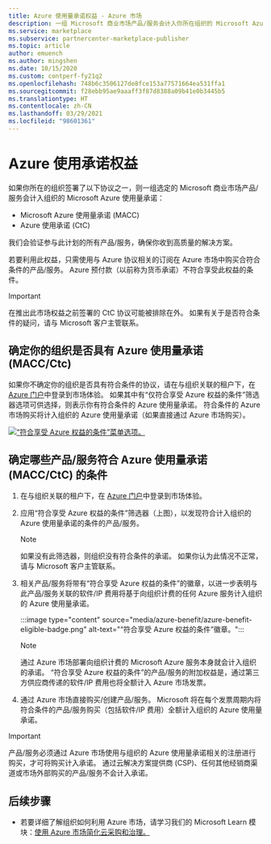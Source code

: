```yaml
---
title: Azure 使用量承诺权益 - Azure 市场
description: 一组 Microsoft 商业市场产品/服务会计入你所在组织的 Microsoft Azure 使用量承诺
ms.service: marketplace
ms.subservice: partnercenter-marketplace-publisher
ms.topic: article
author: emuench
ms.author: mingshen
ms.date: 10/15/2020
ms.custom: contperf-fy21q2
ms.openlocfilehash: 748b6c3506127de8fce153a77571664ea531ffa1
ms.sourcegitcommit: f28ebb95ae9aaaff3f87d8388a09b41e0b3445b5
ms.translationtype: HT
ms.contentlocale: zh-CN
ms.lasthandoff: 03/29/2021
ms.locfileid: "98601361"
---
```

# <a name="azure-consumption-commitment-benefit"></a>Azure 使用承诺权益

如果你所在的组织签署了以下协议之一，则一组选定的 Microsoft 商业市场产品/服务会计入组织的 Microsoft Azure 使用量承诺：

- Microsoft Azure 使用量承诺 (MACC)
- Azure 使用承诺 (CtC)

我们会验证参与此计划的所有产品/服务，确保你收到高质量的解决方案。

若要利用此权益，只需使用与 Azure 协议相关的订阅在 Azure 市场中购买合符合条件的产品/服务。 Azure 预付款（以前称为货币承诺）不符合享受此权益的条件。

> [!IMPORTANT]
> 在推出此市场权益之前签署的 CtC 协议可能被排除在外。 如果有关于是否符合条件的疑问，请与 Microsoft 客户主管联系。

## <a name="determine-if-your-organization-has-an-azure-consumption-commitment-maccctc"></a>确定你的组织是否具有 Azure 使用量承诺 (MACC/Ctc)

如果你不确定你的组织是否具有符合条件的协议，请在与组织关联的租户下，在 [Azure 门户](https://ms.portal.azure.com/#blade/Microsoft_Azure_Marketplace/MarketplaceOffersBlade/selectedMenuItemId/home)中登录到市场体验。 如果其中有“仅符合享受 Azure 权益的条件”筛选器选项可供选择，则表示你有符合条件的 Azure 使用量承诺。 符合条件的 Azure 市场购买将计入组织的 Azure 使用量承诺（如果直接通过 Azure 市场购买）。

[![“符合享受 Azure 权益的条件”菜单选项。](media/azure-benefit/azure-benefit-eligible.png)](media/azure-benefit/azure-benefit-eligible.png#lightbox)

## <a name="determine-which-offers-are-eligible-for-azure-consumption-commitments-maccctc"></a>确定哪些产品/服务符合 Azure 使用量承诺 (MACC/CtC) 的条件

1. 在与组织关联的租户下，在 [Azure 门户](https://ms.portal.azure.com/#blade/Microsoft_Azure_Marketplace/MarketplaceOffersBlade/selectedMenuItemId/home)中登录到市场体验。
2. 应用“符合享受 Azure 权益的条件”筛选器（上图），以发现符合计入组织的 Azure 使用量承诺的条件的产品/服务。

   > [!NOTE]
   > 如果没有此筛选器，则组织没有符合条件的承诺。 如果你认为此情况不正常，请与 Microsoft 客户主管联系。
 
3. 相关产品/服务将带有“符合享受 Azure 权益的条件”的徽章，以进一步表明与此产品/服务关联的软件/IP 费用将基于向组织计费的任何 Azure 服务计入组织的 Azure 使用量承诺。

    :::image type="content" source="media/azure-benefit/azure-benefit-eligible-badge.png" alt-text="“符合享受 Azure 权益的条件”徽章。":::

   > [!NOTE]
   > 通过 Azure 市场部署向组织计费的 Microsoft Azure 服务本身就会计入组织的承诺。 “符合享受 Azure 权益的条件”的产品/服务的附加权益是，通过第三方供应商传递的软件/IP 费用也将全额计入 Azure 市场发票。

4. 通过 Azure 市场直接购买/创建产品/服务。 Microsoft 将在每个发票周期内将符合条件的产品/服务购买（包括软件/IP 费用）全额计入组织的 Azure 使用量承诺。

> [!IMPORTANT]
> 产品/服务必须通过 Azure 市场使用与组织的 Azure 使用量承诺相关的注册进行购买，才可将购买计入承诺。 通过云解决方案提供商 (CSP)、任何其他经销商渠道或市场外部购买的产品/服务不会计入承诺。

## <a name="next-steps"></a>后续步骤

- 若要详细了解组织如何利用 Azure 市场，请学习我们的 Microsoft Learn 模块：[使用 Azure 市场简化云采购和治理。](/learn/modules/simplify-cloud-procurement-governance-azure-marketplace/)
